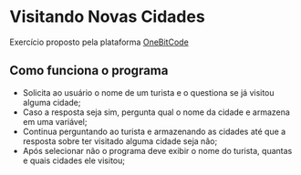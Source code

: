 # Visitando Novas Cidades

Exercício proposto pela plataforma [OneBitCode](https://onebitcode.com/lp/)

## Como funciona o programa

- Solicita ao usuário o nome de um turista e o questiona se já visitou alguma cidade;
- Caso a resposta seja sim, pergunta qual o nome da cidade e armazena em uma variável;
- Continua perguntando ao turista e armazenando as cidades até que a resposta sobre ter visitado alguma cidade seja não;
- Após selecionar não o programa deve exibir o nome do turista, quantas e quais cidades ele visitou;